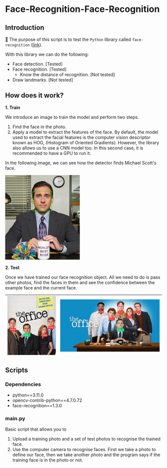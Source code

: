 # Face-Recognition-Face-Recognition

## Introduction

:dart: The purpose of this script is to test the `Python` library called `face-recognition` ([link](https://face-recognition.readthedocs.io/en/latest/face_recognition.html)).

With this library we can do the following:
* Face detection. [Tested]
* Face recognition. [Tested]
  * Know the distance of recognition. [Not tested]
* Draw landmarks. [Not tested]

## How does it work?

**1. Train**

We introduce an image to train the model and perform two steps.
1. Find the face in the photo.
2. Apply a model to extract the features of the face. By default, the model used to extract the facial features is the computer vision descriptor known as HOG, (Histogram of Oriented Gradients). However, the library also allows us to use a CNN model too. In this second case, it is recommended to have a GPU to run it.

In the following image, we can see how the detector finds Michael Scott's face.

![Training photo](https://github.com/mmr689/Face-Recognition-Face-Recognition/blob/main/results/train.png)

**2. Test**

Once we have trained our face recognition object. All we need to do is pass other photos, find the faces in them and see the confidence between the example face and the current face.

| ![Test 1 photo](https://github.com/mmr689/Face-Recognition-Face-Recognition/blob/main/results/test1.png) | ![Test 2 photo](https://github.com/mmr689/Face-Recognition-Face-Recognition/blob/main/results/test2.png) |
| --- | --- |

## Scripts

### Dependencies

* python==3.11.0
* opencv-contrib-python==4.7.0.72
* face-recognition==1.3.0

### main.py

Basic script that allows you to

1. Upload a training photo and a set of test photos to recognise the trained face.
2. Use the computer camera to recognise faces. First we take a photo to define our face, then we take another photo and the program says if the training face is in the photo or not.
